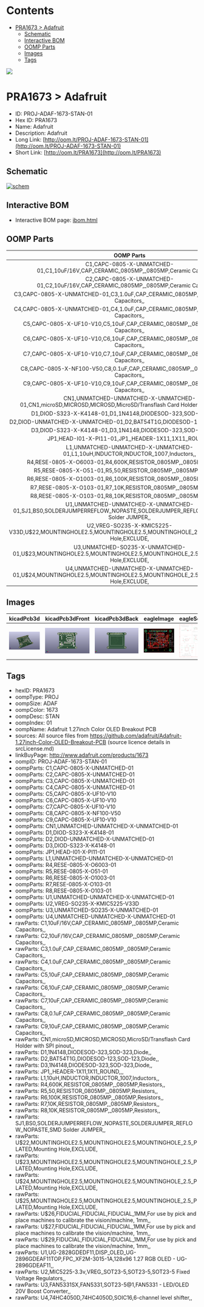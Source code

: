 



Contents
========

* [PRA1673 > Adafruit](#pra1673--adafruit)
	* [Schematic](#schematic)
	* [Interactive BOM](#interactive-bom)
	* [OOMP Parts](#oomp-parts)
	* [Images](#images)
	* [Tags](#tags)
  
![][im]
# PRA1673 > Adafruit

- ID: PROJ-ADAF-1673-STAN-01
- Hex ID: PRA1673
- Name: Adafruit
- Description: Adafruit
- Long Link: [http://oom.lt/PROJ-ADAF-1673-STAN-01](http://oom.lt/PROJ-ADAF-1673-STAN-01)
- Short Link: [http://oom.lt/PRA1673](http://oom.lt/PRA1673)

## Schematic
  
[![schem](eagleSchemImage.png)](eagleSchemImage.png)
## Interactive BOM

- Interactive BOM page: [ibom.html](https://htmlpreview.github.io/?https://github.com/oomlout/oomlout_OOMP_projects/blob/main/PROJ-ADAF-1673-STAN-01/kicad/bom/ibom.html)

## OOMP Parts
  

|OOMP Parts|
| :---: |
|C1,CAPC-0805-X-UNMATCHED-01,C1,10uF/16V,CAP_CERAMIC_0805MP,_0805MP,Ceramic Capacitors,,|
|C2,CAPC-0805-X-UNMATCHED-01,C2,10uF/16V,CAP_CERAMIC_0805MP,_0805MP,Ceramic Capacitors,,|
|C3,CAPC-0805-X-UNMATCHED-01,C3,1.0uF,CAP_CERAMIC_0805MP,_0805MP,Ceramic Capacitors,,|
|C4,CAPC-0805-X-UNMATCHED-01,C4,1.0uF,CAP_CERAMIC_0805MP,_0805MP,Ceramic Capacitors,,|
|C5,CAPC-0805-X-UF10-V10,C5,10uF,CAP_CERAMIC_0805MP,_0805MP,Ceramic Capacitors,,|
|C6,CAPC-0805-X-UF10-V10,C6,10uF,CAP_CERAMIC_0805MP,_0805MP,Ceramic Capacitors,,|
|C7,CAPC-0805-X-UF10-V10,C7,10uF,CAP_CERAMIC_0805MP,_0805MP,Ceramic Capacitors,,|
|C8,CAPC-0805-X-NF100-V50,C8,0.1uF,CAP_CERAMIC_0805MP,_0805MP,Ceramic Capacitors,,|
|C9,CAPC-0805-X-UF10-V10,C9,10uF,CAP_CERAMIC_0805MP,_0805MP,Ceramic Capacitors,,|
|CN1,UNMATCHED-UNMATCHED-X-UNMATCHED-01,CN1,microSD,MICROSD,MICROSD,MicroSD/Transflash Card Holder with SPI pinout,,|
|D1,DIOD-S323-X-K4148-01,D1,1N4148,DIODESOD-323,SOD-323,Diode,,|
|D2,DIOD-UNMATCHED-X-UNMATCHED-01,D2,BAT54T1G,DIODESOD-123,SOD-123,Diode,,|
|D3,DIOD-S323-X-K4148-01,D3,1N4148,DIODESOD-323,SOD-323,Diode,,|
|JP1,HEAD-I01-X-PI11-01,JP1,,HEADER-1X11,1X11_ROUND,,,|
|L1,UNMATCHED-UNMATCHED-X-UNMATCHED-01,L1,10uH,INDUCTOR,INDUCTOR_1007,Inductors,,|
|R4,RESE-0805-X-O6003-01,R4,600K,RESISTOR_0805MP,_0805MP,Resistors,,|
|R5,RESE-0805-X-O51-01,R5,50,RESISTOR_0805MP,_0805MP,Resistors,,|
|R6,RESE-0805-X-O1003-01,R6,100K,RESISTOR_0805MP,_0805MP,Resistors,,|
|R7,RESE-0805-X-O103-01,R7,10K,RESISTOR_0805MP,_0805MP,Resistors,,|
|R8,RESE-0805-X-O103-01,R8,10K,RESISTOR_0805MP,_0805MP,Resistors,,|
|U1,UNMATCHED-UNMATCHED-X-UNMATCHED-01,SJ1,BS0,SOLDERJUMPERREFLOW_NOPASTE,SOLDERJUMPER_REFLOW_NOPASTE,SMD Solder JUMPER,,|
|U2,VREG-SO235-X-KMIC5225-V33D,U$22,MOUNTINGHOLE2.5,MOUNTINGHOLE2.5,MOUNTINGHOLE_2.5_PLATED,Mounting Hole,EXCLUDE,|
|U3,UNMATCHED-SO235-X-UNMATCHED-01,U$23,MOUNTINGHOLE2.5,MOUNTINGHOLE2.5,MOUNTINGHOLE_2.5_PLATED,Mounting Hole,EXCLUDE,|
|U4,UNMATCHED-UNMATCHED-X-UNMATCHED-01,U$24,MOUNTINGHOLE2.5,MOUNTINGHOLE2.5,MOUNTINGHOLE_2.5_PLATED,Mounting Hole,EXCLUDE,|

## Images
  
  

|kicadPcb3d|kicadPcb3dFront|kicadPcb3dBack|eagleImage|eagleSchemImage|
| :---: | :---: | :---: | :---: | :---: |
|[![kicadPcb3d](kicadPcb3d_140.png)](kicadPcb3d.png)|[![kicadPcb3dFront](kicadPcb3dFront_140.png)](kicadPcb3dFront.png)|[![kicadPcb3dBack](kicadPcb3dBack_140.png)](kicadPcb3dBack.png)|[![eagleImage](eagleImage_140.png)](eagleImage.png)|[![eagleSchemImage](eagleSchemImage_140.png)](eagleSchemImage.png)|

## Tags

- hexID: PRA1673
- oompType: PROJ
- oompSize: ADAF
- oompColor: 1673
- oompDesc: STAN
- oompIndex: 01
- oompName: Adafruit 1.27inch Color OLED Breakout PCB
- sources: All source files from https://github.com/adafruit/Adafruit-1.27inch-Color-OLED-Breakout-PCB (source licence details in srcLicense.md)
- linkBuyPage: http://www.adafruit.com/products/1673
- oompID: PROJ-ADAF-1673-STAN-01
- oompParts: C1,CAPC-0805-X-UNMATCHED-01
- oompParts: C2,CAPC-0805-X-UNMATCHED-01
- oompParts: C3,CAPC-0805-X-UNMATCHED-01
- oompParts: C4,CAPC-0805-X-UNMATCHED-01
- oompParts: C5,CAPC-0805-X-UF10-V10
- oompParts: C6,CAPC-0805-X-UF10-V10
- oompParts: C7,CAPC-0805-X-UF10-V10
- oompParts: C8,CAPC-0805-X-NF100-V50
- oompParts: C9,CAPC-0805-X-UF10-V10
- oompParts: CN1,UNMATCHED-UNMATCHED-X-UNMATCHED-01
- oompParts: D1,DIOD-S323-X-K4148-01
- oompParts: D2,DIOD-UNMATCHED-X-UNMATCHED-01
- oompParts: D3,DIOD-S323-X-K4148-01
- oompParts: JP1,HEAD-I01-X-PI11-01
- oompParts: L1,UNMATCHED-UNMATCHED-X-UNMATCHED-01
- oompParts: R4,RESE-0805-X-O6003-01
- oompParts: R5,RESE-0805-X-O51-01
- oompParts: R6,RESE-0805-X-O1003-01
- oompParts: R7,RESE-0805-X-O103-01
- oompParts: R8,RESE-0805-X-O103-01
- oompParts: U1,UNMATCHED-UNMATCHED-X-UNMATCHED-01
- oompParts: U2,VREG-SO235-X-KMIC5225-V33D
- oompParts: U3,UNMATCHED-SO235-X-UNMATCHED-01
- oompParts: U4,UNMATCHED-UNMATCHED-X-UNMATCHED-01
- rawParts: C1,10uF/16V,CAP_CERAMIC_0805MP,_0805MP,Ceramic Capacitors,,
- rawParts: C2,10uF/16V,CAP_CERAMIC_0805MP,_0805MP,Ceramic Capacitors,,
- rawParts: C3,1.0uF,CAP_CERAMIC_0805MP,_0805MP,Ceramic Capacitors,,
- rawParts: C4,1.0uF,CAP_CERAMIC_0805MP,_0805MP,Ceramic Capacitors,,
- rawParts: C5,10uF,CAP_CERAMIC_0805MP,_0805MP,Ceramic Capacitors,,
- rawParts: C6,10uF,CAP_CERAMIC_0805MP,_0805MP,Ceramic Capacitors,,
- rawParts: C7,10uF,CAP_CERAMIC_0805MP,_0805MP,Ceramic Capacitors,,
- rawParts: C8,0.1uF,CAP_CERAMIC_0805MP,_0805MP,Ceramic Capacitors,,
- rawParts: C9,10uF,CAP_CERAMIC_0805MP,_0805MP,Ceramic Capacitors,,
- rawParts: CN1,microSD,MICROSD,MICROSD,MicroSD/Transflash Card Holder with SPI pinout,,
- rawParts: D1,1N4148,DIODESOD-323,SOD-323,Diode,,
- rawParts: D2,BAT54T1G,DIODESOD-123,SOD-123,Diode,,
- rawParts: D3,1N4148,DIODESOD-323,SOD-323,Diode,,
- rawParts: JP1,,HEADER-1X11,1X11_ROUND,,,
- rawParts: L1,10uH,INDUCTOR,INDUCTOR_1007,Inductors,,
- rawParts: R4,600K,RESISTOR_0805MP,_0805MP,Resistors,,
- rawParts: R5,50,RESISTOR_0805MP,_0805MP,Resistors,,
- rawParts: R6,100K,RESISTOR_0805MP,_0805MP,Resistors,,
- rawParts: R7,10K,RESISTOR_0805MP,_0805MP,Resistors,,
- rawParts: R8,10K,RESISTOR_0805MP,_0805MP,Resistors,,
- rawParts: SJ1,BS0,SOLDERJUMPERREFLOW_NOPASTE,SOLDERJUMPER_REFLOW_NOPASTE,SMD Solder JUMPER,,
- rawParts: U$22,MOUNTINGHOLE2.5,MOUNTINGHOLE2.5,MOUNTINGHOLE_2.5_PLATED,Mounting Hole,EXCLUDE,
- rawParts: U$23,MOUNTINGHOLE2.5,MOUNTINGHOLE2.5,MOUNTINGHOLE_2.5_PLATED,Mounting Hole,EXCLUDE,
- rawParts: U$24,MOUNTINGHOLE2.5,MOUNTINGHOLE2.5,MOUNTINGHOLE_2.5_PLATED,Mounting Hole,EXCLUDE,
- rawParts: U$25,MOUNTINGHOLE2.5,MOUNTINGHOLE2.5,MOUNTINGHOLE_2.5_PLATED,Mounting Hole,EXCLUDE,
- rawParts: U$26,FIDUCIAL,FIDUCIAL,FIDUCIAL_1MM,For use by pick and place machines to calibrate the vision/machine, 1mm,,
- rawParts: U$27,FIDUCIAL,FIDUCIAL,FIDUCIAL_1MM,For use by pick and place machines to calibrate the vision/machine, 1mm,,
- rawParts: U$29,FIDUCIAL,FIDUCIAL,FIDUCIAL_1MM,For use by pick and place machines to calibrate the vision/machine, 1mm,,
- rawParts: U1,UG-2828GDEDF11,DISP_OLED_UG-2896GDEAF11TOP,FPC_XF2M-3015-1A,128x96 1.27 RGB OLED - UG-2896GDEAF11,,
- rawParts: U2,MIC5225-3.3v,VREG_SOT23-5,SOT23-5,SOT23-5 Fixed Voltage Regulators,,
- rawParts: U3,FAN5331SX,FAN5331,SOT23-5@1,FAN5331 - LED/OLED 20V Boost Converter,,
- rawParts: U4,74HC4050D,74HC4050D,SOIC16,6-channel level shifter,,



[im]: kicadPcb3d_450.png
